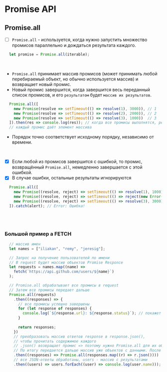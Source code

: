 # Promise API

<h2>Promise.all</h2>

- [ ] `Promise.all` - используется, когда нужно запустить множество промисов параллельно и дождаться результата каждого.

```javascript
  let promise = Promise.all(iterable);
```

<br>

  + `Promise.all` принимает массив промисов (может принимать любой перебираемый объект, но обычно используется массив) и возвращает новый промис.
  + Новый промис завершится, когда завершится весь переданный список промисов, и его `результатом` будет `массив их результатов`.

```javascript
  Promise.all([
    new Promise(resolve => setTimeout(() => resolve(1), 3000)), // 1
    new Promise(resolve => setTimeout(() => resolve(2), 2000)), // 2
    new Promise(resolve => setTimeout(() => resolve(3), 1000))  // 3
  ]).then(res => console.log(res)); // когда все промисы выполнятся, результат будет [1,2,3]
  // каждый промис даёт элемент массива
```

  + Порядок точно соответствует исходному порядку, независимо от времени.

<br>

- [x] Если любой из промисов завершится с ошибкой, то промис, возвращённый `Promise.all`, немедленно завершается с этой ошибкой.
- [x] В случае ошибки, остальные результаты игнорируются

```javascript
  Promise.all([
    new Promise((resolve, reject) => setTimeout(() => resolve(1), 1000)),
    new Promise((resolve, reject) => setTimeout(() => reject(new Error("Ошибка!")), 2000)),
    new Promise((resolve, reject) => setTimeout(() => resolve(3), 3000))
  ]).catch(alert); // Error: Ошибка!
```

<br>
<br>

<h3>Большой пример а FETCH</h3>

```javascript
  // массив имен
  let names = ["iliakan", "remy", "jeresig"];

  // Запрос на получение пользователей по имени
  // В request будет массив объектов Promise Responce
  let requests = names.map((name) =>
    fetch(`https://api.github.com/users/${name}`)
  );

  // Promise.all обрабатывает все промисы в request
  // Затем все промисы передает дальше
  Promise.all(requests)
    .then((responses) => {
      // все промисы успешно завершены
      for (let response of responses) {
        console.log(`${response.url}: ${response.status}`); // покажет 200 для каждой ссылки
      }
  
      return responses;
    })
    // преобразовать массив ответов response в response.json(),
    // чтобы прочитать содержимое каждого
    // .json() возвращает промис => поэтому нужно Promise.all для их обработки. Он будет обрабатывать массив промисов для .json() и передавать дальше
    // По итогу передается дальше массив уже объектов с данными. После .json()
    .then((responses) => Promise.all(responses.map((r) => r.json())))
    // все JSON-ответы обработаны, users - массив с результатами
    .then((users) => users.forEach((user) => console.log(user.name)));
```
